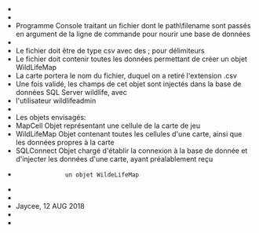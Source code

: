 *
* 
*   Programme Console traitant un fichier dont le path\filename sont passés en argument de la ligne de commande pour nourir une base de données
*
*   Le fichier doit être de type csv avec des ; pour délimiteurs
*   Le fichier doit contenir toutes les données permettant de créer un objet WildLifeMap
*   La carte portera le nom du fichier, duquel on a retiré l'extension .csv
*   Une fois validé, les champs de cet objet sont injectés dans la base de données SQL Server wildlife, avec
*   l'utilisateur wildlifeadmin
*
*   Les objets envisagés:
*   MapCell         Objet représentant une cellule de la carte de jeu
*   WildLifeMap     Objet contenant toutes les cellules d'une carte, ainsi que les données propres à la carte
*   SQLConnect      Objet chargé d'établir la connexion à la base de donnée et d'injecter les données d'une carte, ayant préalablement reçu
*                   un objet WildeLifeMap
*
*
*	Jaycee, 12 AUG 2018
*
*
